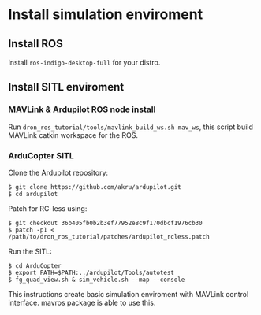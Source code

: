 # Install simulation enviroment

## Install ROS

Install `ros-indigo-desktop-full` for your distro.

## Install SITL enviroment

### MAVLink & Ardupilot ROS node install

Run `dron_ros_tutorial/tools/mavlink_build_ws.sh mav_ws`,
this script build MAVLink catkin workspace for the ROS.

### ArduCopter SITL

Clone the Ardupilot repository:

    $ git clone https://github.com/akru/ardupilot.git
    $ cd ardupilot

Patch for RC-less using:

    $ git checkout 36b405fb0b2b3ef77952e8c9f170dbcf1976cb30
    $ patch -p1 < /path/to/dron_ros_tutorial/patches/ardupilot_rcless.patch

Run the SITL:

    $ cd ArduCopter
    $ export PATH=$PATH:../ardupilot/Tools/autotest
    $ fg_quad_view.sh & sim_vehicle.sh --map --console

This instructions create basic simulation enviroment with MAVLink
control interface. mavros package is able to use this.
